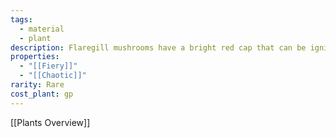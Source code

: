```yaml
---
tags:
  - material
  - plant
description: Flaregill mushrooms have a bright red cap that can be ignited. They are often used as a portable fire starter when dried. Inedible and can be dangerous if mishandled
properties:
  - "[[Fiery]]"
  - "[[Chaotic]]"
rarity: Rare
cost_plant: gp
---
```

[[Plants Overview]]